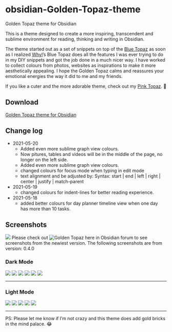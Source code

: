 # obsidian-Golden-Topaz-theme
Golden Topaz theme for Obsidian

This is a theme designed to create a more inspiring, transcendent and sublime environment for reading, thinking and writing in Obsidian.

The theme started out as a set of snippets on top of the [Blue Topaz](https://forum.obsidian.md/t/theme-blue-topaz-v2-4-updated-20210403-for-v0-11-12/6425) as soon as I realized [WhyI](https://forum.obsidian.md/u/whyI)’s Blue Topaz does all the features I was ever trying to do in my DIY snippets and got the job done in a much nicer way. I have worked to collect colours from photos, websites as inspirations to make it more aesthetically appealing. I hope the Golden Topaz calms and reassures your emotional energies the way it did to me and my friends.

If you like a cuter and the more adorable theme, check out my [Pink Topaz](https://forum.obsidian.md/t/pink-topaz-theme-for-flowers-and-sweetness/18451). :smiling_face_with_three_hearts:

## Download
[ Golden Topaz theme for Obsidian ](https://github.com/shaggyfeng/obsidian-Golden-Topaz-theme/files/6518916/Golden.Topaz.zip)

## Change log
- 2021-05-20
	- Added even more sublime graph view colours.
	- Now pitures, tables and videos will be in the middle of the page, no longer on the left side.      
	- Added even more sublime graph view colours.
	- changed colours for focus mode when typing in edit mode
	- text alignment and be adjusted by: Syntax: start | end | left | right | center | justify | match-parent
- 2021-05-19
	- changed colours for indent-lines for better reading experience.   
- 2021-05-18 
	- added better colours for day planner timeline view when one day 
           has more than 10 tasks.
		
## Screenshots
![](https://github.com/shaggyfeng/obsidian-Golden-Topaz-theme/blob/main/Golden%20Topaz.gif)
Please check out ![Golden Topaz here in Obsidian forum](https://forum.obsidian.md/t/golden-topaz-theme-of-sublime/18489) to see screenshots from the newiest version.
The following screenshots are from version: 0.4.0
### Dark Mode
![](https://forum.obsidian.md/uploads/default/optimized/2X/1/19eae05fbdfa11e41a98130827f589e25d08d905_2_1035x582.png) 
![](https://forum.obsidian.md/uploads/default/optimized/2X/4/46689b26424b67818aa8501875e4f1ec7877e00e_2_1035x582.png) 
![](https://forum.obsidian.md/uploads/default/optimized/2X/d/d95a4322a20585805744459a28783f5f5f8edef5_2_1035x582.png) 
![](https://forum.obsidian.md/uploads/default/optimized/2X/2/2b1cc41f68286e61a02c6c679cf41e22a0f6a5df_2_1035x582.png) 
![](https://forum.obsidian.md/uploads/default/optimized/2X/c/ca2a6fb027b02672c4a76a920bbc8369dae5c62b_2_1035x582.png) 
![](https://forum.obsidian.md/uploads/default/optimized/2X/c/c10c632300d435c1321974164731325b00e9aac0_2_1035x582.png) 
***
### Light Mode
![](https://forum.obsidian.md/uploads/default/optimized/2X/9/90da263fcec648189e9de0fa53cc09a447e41b89_2_1035x582.png) 
![](https://forum.obsidian.md/uploads/default/optimized/2X/0/093f91730e30efc554d85fdf1658d01aaaf7a72b_2_1035x582.png) 
![](https://forum.obsidian.md/uploads/default/optimized/2X/9/94b0d5401d18ca758f2fde49ac49ee89d0f97a49_2_1035x582.png) 
![](https://forum.obsidian.md/uploads/default/optimized/2X/e/e7d65604eb2fbef3dee81b49708c092b7f4f315d_2_1035x582.png) 
![](https://forum.obsidian.md/uploads/default/optimized/2X/7/7466700e613602f16ff48673430f667692c95482_2_1035x582.png) 
***
PS:  Please let me know if I’m not crazy and this theme does add gold bricks in the mind palace. :joy:
